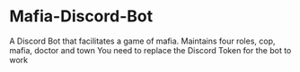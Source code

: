 # Mafia-Discord-Bot
A Discord Bot that facilitates a game of mafia. Maintains four roles, cop, mafia, doctor and town
You need to replace the Discord Token for the bot to work
